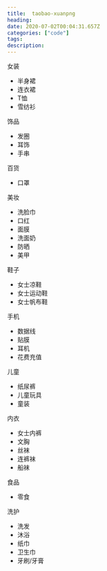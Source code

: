 ```yaml
---
title:  taobao-xuanpng
heading:
date: 2020-07-02T00:04:31.657Z
categories: ["code"]
tags: 
description: 
---
```



女装
- 半身裙
- 连衣裙
- T恤
- 雪纺衫

饰品
- 发圈
- 耳饰
- 手串
  
百货
- 口罩

美妆
- 洗脸巾
- 口红
- 面膜
- 洗面奶
- 防晒
- 美甲

鞋子
- 女士凉鞋
- 女士运动鞋
- 女士帆布鞋

手机
- 数据线
- 贴膜
- 耳机
- 花费充值


儿童
- 纸尿裤
- 儿童玩具
- 童装

内衣
- 女士内裤
- 文胸
- 丝袜
- 连裤袜
- 船袜

食品
- 零食

洗护
- 洗发
- 沐浴
- 纸巾
- 卫生巾
- 牙刷/牙膏














